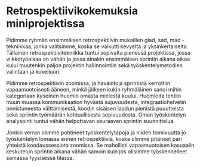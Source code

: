 # Retrospektiivikokemuksia miniprojektissa

Pidimme ryhmän ensimmäisen retrospektiivin mukaillen glad, sad, mad -tekniikkaa, jonka valitsimme, koska se vaikutti kevyeltä ja yksinkertaiselta. Tällainen retrospektiivitekniikka tuntui sopivalta pienessä projektissa, jossa viikkotyöaikaa on vähän ja jossa ainakin ensimmäisen sprintin aikana aikaa kului muutenkin paljon projektin hallinnointiin sekä työskentelymetodien valintaan ja kokeiluun.

Pidimme retrospektiivin zoomissa, ja havaintoja sprintistä kerrottiin vapaamuotoisesti ääneen, minkä jälkeen kukin ryhmäläinen sanoi mihin kategoriaan kyseinen huomio omasta mielestä kuului. Huomioita tehtiin muun muassa kommunikaation hyvästä sujuvuudesta, integraatiohelvetin onnistuneesta välttämisestä, koodin sisäisen laadun pienistä puuutteista sekä sprintin työmäärän kohtuullisesta sopivuudesta. Oman työskentelyn analysointi tuntui vähän helpottavan seuraavan sprintin suunnittelua.

Jonkin verran olimme pohtineet työskentelytapoja ja niiden toimivuutta jo työskentelyn lomassa ennen retrospektiiviä, koska olimme pitäneet pari yhteistä koodaussessiota zoomissa. Se mahollisti vapaamuotoisen kasuaalin keskutelun sprintin aikana vähän samoin kuin jos olisimme työskennelleet samassa fyysisessä tilassa.
